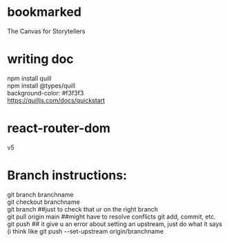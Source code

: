 # bookmarked
The Canvas for Storytellers

# writing doc
npm install quill\
npm install @types/quill\
background-color: #f3f3f3\
https://quilljs.com/docs/quickstart
# react-router-dom
v5


# Branch instructions:

git branch branchname\
git checkout branchname\
git branch ##just to check that ur on the right branch\
git pull origin main ##might have to resolve conflicts
git add, commit, etc. \
git push ## it give u an error about setting an upstream, just do what it says (i think like git push --set-upstream origin/branchname
